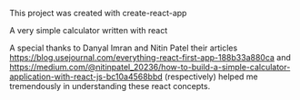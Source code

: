 This project was created with create-react-app 

A very simple calculator written with react 

A special thanks to Danyal Imran and Nitin Patel their articles https://blog.usejournal.com/everything-react-first-app-188b33a880ca and https://medium.com/@nitinpatel_20236/how-to-build-a-simple-calculator-application-with-react-js-bc10a4568bbd (respectively) helped me tremendously in understanding these react concepts.  
